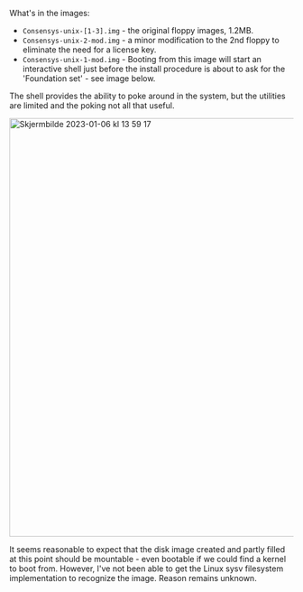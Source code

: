 What's in the images:

- `Consensys-unix-[1-3].img` - the original floppy images, 1.2MB.
- `Consensys-unix-2-mod.img` - a minor modification to the 2nd floppy to eliminate the need for a license key.
- `Consensys-unix-1-mod.img` - Booting from this image will start an interactive shell just before the install procedure is about to ask for  the 'Foundation set' - see image below.

The shell provides the ability to poke around in the system, but the utilities are limited and the poking not all that useful.

<img width="742" alt="Skjermbilde 2023-01-06 kl  13 59 17" src="https://user-images.githubusercontent.com/3629880/211206110-a02c6eec-eb63-4036-ae0c-5724c7e1ebfa.png">

It seems reasonable to expect that the disk image created and partly filled at this point should be mountable - even bootable if we could find a kernel to boot from. However, I've not been able to get the Linux sysv filesystem implementation to recognize the image. Reason remains unknown.
